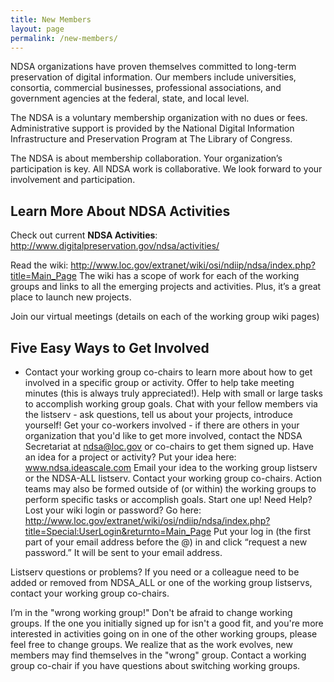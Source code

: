 ```yaml
---
title: New Members
layout: page
permalink: /new-members/
---
```

NDSA organizations have proven themselves committed to long-term preservation of digital information. Our members include universities, consortia, commercial businesses, professional associations, and government agencies at the federal, state, and local level.

The NDSA is a voluntary membership organization with no dues or fees. Administrative support is provided by the National Digital Information Infrastructure and Preservation Program at The Library of Congress.

The NDSA is about membership collaboration. Your organization’s participation is key. All NDSA work is collaborative. We look forward to your involvement and participation.

## Learn More About NDSA Activities

Check out current **NDSA Activities**: http://www.digitalpreservation.gov/ndsa/activities/

Read the wiki: http://www.loc.gov/extranet/wiki/osi/ndiip/ndsa/index.php?title=Main_Page
The wiki has a scope of work for each of the working groups and links to all the emerging projects and activities. Plus, it’s a great place to launch new projects.

Join our virtual meetings (details on each of the working group wiki pages)

## Five Easy Ways to Get Involved
- Contact your working group co-chairs to learn more about how to get involved in a specific group or activity.
Offer to help take meeting minutes (this is always truly appreciated!).
Help with small or large tasks to accomplish working group goals.
Chat with your fellow members via the listserv - ask questions, tell us about your projects, introduce yourself!
Get your co-workers involved - if there are others in your organization that you'd like to get more involved, contact the NDSA Secretariat at ndsa@loc.gov or co-chairs to get them signed up.
Have an idea for a project or activity?
Put your idea here: www.ndsa.ideascale.com
Email your idea to the working group listserv or the NDSA-ALL listserv.
Contact your working group co-chairs.
Action teams may also be formed outside of (or within) the working groups to perform specific tasks or accomplish goals. Start one up!
Need Help?
Lost your wiki login or password?
Go here: http://www.loc.gov/extranet/wiki/osi/ndiip/ndsa/index.php?title=Special:UserLogin&returnto=Main_Page
Put your log in (the first part of your email address before the @) in and click “request a new password.” It will be sent to your email address.

Listserv questions or problems?
If you need or a colleague need to be added or removed from NDSA_ALL or one of the working group listservs, contact your working group co-chairs.

I’m in the "wrong working group!"
Don't be afraid to change working groups. If the one you initially signed up for isn't a good fit, and you're more interested in activities going on in one of the other working groups, please feel free to change groups. We realize that as the work evolves, new members may find themselves in the "wrong" group. Contact a working group co-chair if you have questions about switching working groups.
